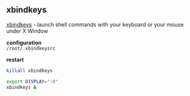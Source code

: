 xbindkeys
---
[xbindkeys](http://www.nongnu.org/xbindkeys/) - launch shell commands with your keyboard or your mouse under X Window  

**configuration**  
`/root/.xbindkeysrc`

**restart**
```sh
killall xbindkeys

export DISPLAY=":0"
xbindkeys &
```
